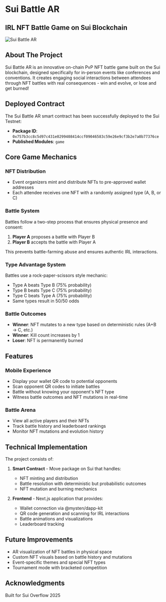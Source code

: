 # Sui Battle AR

## IRL NFT Battle Game on Sui Blockchain

![Sui Battle AR](https://img.shields.io/badge/Sui-Hackathon-blue)

## About The Project

Sui Battle AR is an innovative on-chain PvP NFT battle game built on the Sui blockchain, designed specifically for in-person events like conferences and conventions. It creates engaging social interactions between attendees through NFT battles with real consequences - win and evolve, or lose and get burned!

## Deployed Contract

The Sui Battle AR smart contract has been successfully deployed to the Sui Testnet:

- **Package ID**: `0x757b3cc8c5d97c431e0299408414ccf09046583c59e26e9cf3b2e7a0b77376ce`
- **Published Modules**: `game`

## Core Game Mechanics

### NFT Distribution
- Event organizers mint and distribute NFTs to pre-approved wallet addresses
- Each attendee receives one NFT with a randomly assigned type (A, B, or C)

### Battle System
Battles follow a two-step process that ensures physical presence and consent:
1. **Player A** proposes a battle with Player B
2. **Player B** accepts the battle with Player A

This prevents battle-farming abuse and ensures authentic IRL interactions.

### Type Advantage System
Battles use a rock-paper-scissors style mechanic:
- Type A beats Type B (75% probability)
- Type B beats Type C (75% probability)
- Type C beats Type A (75% probability)
- Same types result in 50/50 odds

### Battle Outcomes
- **Winner**: NFT mutates to a new type based on deterministic rules (A+B → C, etc.)
- **Winner**: Kill count increases by 1
- **Loser**: NFT is permanently burned

## Features

### Mobile Experience
- Display your wallet QR code to potential opponents
- Scan opponent QR codes to initiate battles
- Battle without knowing your opponent's NFT type
- Witness battle outcomes and NFT mutations in real-time

### Battle Arena
- View all active players and their NFTs
- Track battle history and leaderboard rankings
- Monitor NFT mutations and evolution history

## Technical Implementation

The project consists of:

1. **Smart Contract** - Move package on Sui that handles:
   - NFT minting and distribution
   - Battle resolution with deterministic but probabilistic outcomes
   - NFT mutation and burning mechanics

2. **Frontend** - Next.js application that provides:
   - Wallet connection via @mysten/dapp-kit
   - QR code generation and scanning for IRL interactions
   - Battle animations and visualizations
   - Leaderboard tracking

## Future Improvements

- AR visualization of NFT battles in physical space
- Custom NFT visuals based on battle history and mutations
- Event-specific themes and special NFT types
- Tournament mode with bracketed competition

## Acknowledgments

Built for Sui Overflow 2025
